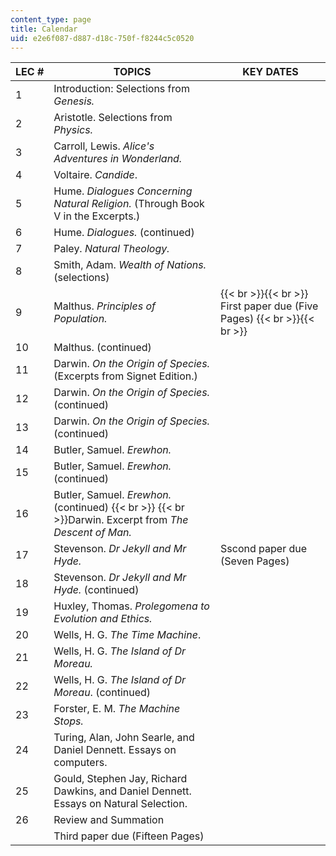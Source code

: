 ```yaml
---
content_type: page
title: Calendar
uid: e2e6f087-d887-d18c-750f-f8244c5c0520
---
```


| LEC # | TOPICS | KEY DATES |
| --- | --- | --- |
| 1 | Introduction: Selections from _Genesis._ | &nbsp; |
| 2 | Aristotle. Selections from _Physics._ | &nbsp; |
| 3 | Carroll, Lewis. _Alice's Adventures in Wonderland._ | &nbsp; |
| 4 | Voltaire. _Candide_. | &nbsp; |
| 5 | Hume. _Dialogues Concerning Natural Religion._ (Through Book V in the Excerpts.) | &nbsp; |
| 6 | Hume. _Dialogues._ (continued) | &nbsp; |
| 7 | Paley. _Natural Theology._ | &nbsp; |
| 8 | Smith, Adam. _Wealth of Nations._ (selections) | &nbsp; |
| 9 | Malthus. _Principles of Population._ |  {{< br >}}{{< br >}} First paper due (Five Pages) {{< br >}}{{< br >}}  |
| 10 | Malthus. (continued) | &nbsp; |
| 11 | Darwin. _On the Origin of Species._ (Excerpts from Signet Edition.) | &nbsp; |
| 12 | Darwin. _On the Origin of Species._ (continued) | &nbsp; |
| 13 | Darwin. _On the Origin of Species._ (continued) | &nbsp; |
| 14 | Butler, Samuel. _Erewhon._ | &nbsp; |
| 15 | Butler, Samuel. _Erewhon._ (continued) | &nbsp; |
| 16 | Butler, Samuel. _Erewhon._ (continued)  {{< br >}}  {{< br >}}Darwin. Excerpt from _The Descent of Man._ | &nbsp; |
| 17 | Stevenson. _Dr Jekyll and Mr Hyde._ | Sscond paper due (Seven Pages) |
| 18 | Stevenson. _Dr Jekyll and Mr Hyde._ (continued) | &nbsp; |
| 19 | Huxley, Thomas. _Prolegomena to Evolution and Ethics._ | &nbsp; |
| 20 | Wells, H. G. _The Time Machine_. | &nbsp; |
| 21 | Wells, H. G. _The Island of Dr Moreau._ | &nbsp; |
| 22 | Wells, H. G. _The Island of Dr Moreau_. (continued) | &nbsp; |
| 23 | Forster, E. M. _The Machine Stops._ | &nbsp; |
| 24 | Turing, Alan, John Searle, and Daniel Dennett. Essays on computers. | &nbsp; |
| 25 | Gould, Stephen Jay, Richard Dawkins, and Daniel Dennett. Essays on Natural Selection. | &nbsp; |
| 26 | Review and Summation | &nbsp; |
| &nbsp; | Third paper due (Fifteen Pages)